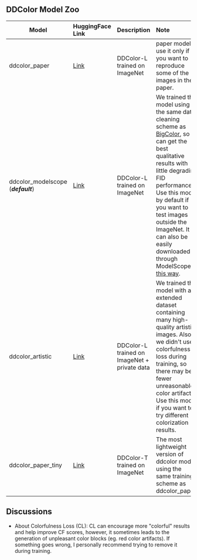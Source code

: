 ## DDColor Model Zoo

| Model                 | HuggingFace Link | Description          |  Note |
| ---------------------- | :----------------| :------------------ | :-----|
| ddcolor_paper      | [Link](https://huggingface.co/piddnad/ddcolor_paper) | DDColor-L trained on ImageNet   | paper model, use it only if you want to reproduce some of the images in the paper. |
| ddcolor_modelscope (***default***)  | [Link](https://huggingface.co/piddnad/ddcolor_modelscope) | DDColor-L trained on ImageNet   | We trained this model using the same data cleaning scheme as [BigColor](https://github.com/KIMGEONUNG/BigColor/issues/2#issuecomment-1196287574), so it can get the best qualitative results with little degrading FID performance. Use this model by default if you want to test images outside the ImageNet. It can also be easily downloaded through ModelScope [in this way](README.md#inference-with-modelscope-library). |
| ddcolor_artistic | [Link](https://huggingface.co/piddnad/ddcolor_artistic) | DDColor-L trained on ImageNet + private data | We trained this model with an extended dataset containing many high-quality artistic images. Also, we didn't use colorfulness loss during training, so there may be fewer unreasonable color artifacts. Use this model if you want to try different colorization results. |
| ddcolor_paper_tiny | [Link](https://huggingface.co/piddnad/ddcolor_paper_tiny) | DDColor-T trained on ImageNet   | The most lightweight version of ddcolor model, using the same training scheme as ddcolor_paper. |

## Discussions

* About Colorfulness Loss (CL): CL can encourage more "colorful" results and help improve CF scores, however, it sometimes leads to the generation of unpleasant color blocks (eg. red color artifacts). If something goes wrong, I personally recommend trying to remove it during training.

